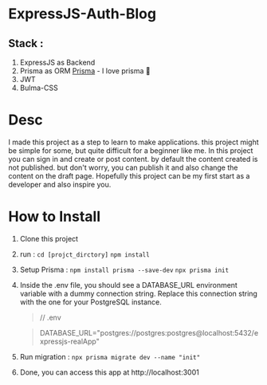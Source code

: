 # ExpressJS-Auth-Blog
## Stack : 
1. ExpressJS as Backend
2. Prisma as ORM [Prisma](http://prisma.io) - I love prisma 💜
3. JWT
4. Bulma-CSS


# Desc
I made this project as a step to learn to make applications. this project might be simple for some, but quite difficult for a beginner like me.
In this project you can sign in and create or post content. by default the content created is not published. but don't worry, you can publish it and also change the content on the draft page.
Hopefully this project can be my first start as a developer and also inspire you.

# How to Install
1. Clone this project
2. run :
    `cd [projct_dirctory]` 
    `npm install`
3. Setup Prisma :
    `npm install prisma --save-dev`
    `npx prisma init`
4. Inside the .env file, you should see a DATABASE_URL environment variable with a dummy connection string. Replace this connection string with the one for your PostgreSQL instance.
    
    > // .env

    > DATABASE_URL="postgres://postgres:postgres@localhost:5432/expressjs-realApp"

5. Run migration :
 `npx prisma migrate dev --name "init"`
6. Done, you can access this app at http://localhost:3001